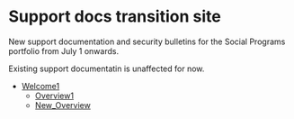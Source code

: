 # Support docs transition site

New support documentation and security bulletins for the Social Programs portfolio from July 1 onwards.

Existing support documentatin is unaffected for now.

* [Welcome1](pages/welcome.md)
  * [Overview1](pages/overview/Overview.html)
  * [New_Overview](pages/overview/Overview.html)
